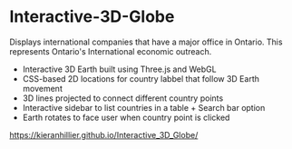 # Interactive-3D-Globe

Displays international companies that have a major office in Ontario. This represents Ontario's International economic outreach.

* Interactive 3D Earth built using Three.js and WebGL
* CSS-based 2D locations for country labbel that follow 3D Earth movement
* 3D lines projected to connect different country points
* Interactive sidebar to list countries in a table + Search bar option
* Earth rotates to face user when country point is clicked

https://kieranhillier.github.io/Interactive_3D_Globe/
